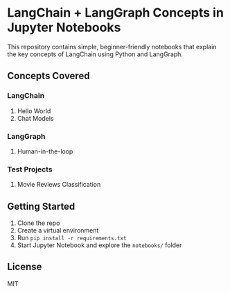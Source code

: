 # LangChain + LangGraph Concepts in Jupyter Notebooks

This repository contains simple, beginner-friendly notebooks that explain the key concepts of LangChain using Python and LangGraph.

## Concepts Covered

### LangChain 
1. Hello World
2. Chat Models

### LangGraph
1. Human-in-the-loop

### Test Projects
1. Movie Reviews Classification

## Getting Started

1. Clone the repo
2. Create a virtual environment
3. Run `pip install -r requirements.txt`
4. Start Jupyter Notebook and explore the `notebooks/` folder

## License

MIT
